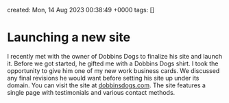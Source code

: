 created: Mon, 14 Aug 2023 00:38:49 +0000
tags: []

# Launching a new site


I recently met with the owner of Dobbins Dogs to finalize his site and launch it. Before we got started, he gifted me with a Dobbins Dogs shirt. I took the opportunity to give him one of my new work business cards. We discussed any final revisions he would want before setting his site up under its domain. You can visit the site at [dobbinsdogs.com](http://dobbinsdogs.com). The site features a single page with testimonials and various contact methods.

